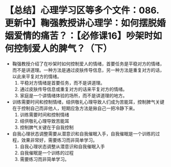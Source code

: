 # 【总结】心理学习区等多个文件：086.更新中】鞠强教授讲心理学：如何摆脱婚姻爱情的痛苦？：【必修课16】吵架时如何控制爱人的脾气？（下）

-   鞠强教授介绍了在吵架时如何控制爱人的情绪，首要任务是平稳对方的情绪，而不是讲道理。一种方法是通过皮肤传导信息，另一种方法是重复对方的话，以此来平复对方的情绪。
    1.  平稳对方情绪是首要任务，而不是讲道理。
    2.  通过皮肤传导信息或重复对方的话来平复对方的情绪。
    3.  家庭是一个讲情绪体验的场所，而不是讲道理的地方。
-   训练需要时间和控制情绪，结供敬礼心理导致人们成为苦能耳，控制脾气关键在于控制自己而非他人，短期应急方法是揪自己一把冷静下来。
    1.  训练需要时间和控制情绪
    2.  结供敬礼心理导致苦能耳
    3.  控制脾气关键在于自我控制
-   自我心理状态调整需要从潜意识和自我催眠入手，自我催眠是一个训练的过程，效果非常好，需要练习而非简单学习。
    1.  自我心理状态调整从潜意识和自我催眠入手
    2.  自我催眠是一个训练的过程
    3.  需要练习而非简单学习。